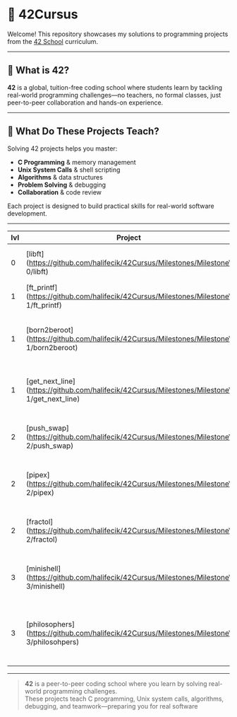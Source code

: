 # 🌟 42Cursus

Welcome! This repository showcases my solutions to programming projects from the [42 School](https://www.42network.org/) curriculum.

---

## 🏫 What is 42?

**42** is a global, tuition-free coding school where students learn by tackling real-world programming challenges—no teachers, no formal classes, just peer-to-peer collaboration and hands-on experience.

---

## 🚀 What Do These Projects Teach?

Solving 42 projects helps you master:

- **C Programming** & memory management  
- **Unix System Calls** & shell scripting  
- **Algorithms** & data structures  
- **Problem Solving** & debugging  
- **Collaboration** & code review

Each project is designed to build practical skills for real-world software development.

---

| lvl | Project                                                          	| Language                                                                                                                  | Grade                                                                                              | Description                                                                     |
| --- | ---------------------------------------------------------------- 	| ------------------------------------------------------------------------------------------------------------------------- | -------------------------------------------------------------------------------------------------- | ------------------------------------------------------------------------------- |
| 0   | [libft](https://github.com/halifecik/42Cursus/Milestones/Milestone\ 0/libft)     | C 																														| ![libft grade](https://img.shields.io/badge/100-success?style=flat-square&logo=42)            	 | Create a library of basic C functions                                          |
| 1   | [ft_printf](https://github.com/halifecik/42Cursus/Milestones/Milestone\ 1/ft_printf)     | C 																														| ![ft_printf](https://img.shields.io/badge/101-success?style=flat-square&logo=42)            	 | Replicate the printf function                                          |
| 1   | [born2beroot](https://github.com/halifecik/42Cursus/Milestones/Milestone\ 1/born2beroot)     | Shell 																														| ![born2beroot](https://img.shields.io/badge/110-success?style=flat-square&logo=42)            	 | Create a virtual machine to host a Debian server    |
| 1   | [get_next_line](https://github.com/halifecik/42Cursus/Milestones/Milestone\ 1/get_next_line)     | C 																														| ![get_next_line](https://img.shields.io/badge/125-success?style=flat-square&logo=42)            	 | Read a single line (or multiple) from a file descriptor  |
| 2   | [push_swap](https://github.com/halifecik/42Cursus/Milestones/Milestone\ 2/push_swap)     | C 																														| ![push_swap](https://img.shields.io/badge/100-success?style=flat-square&logo=42)            	 | Sort a stack using stack operations with optimal efficiency |
| 2   | [pipex](https://github.com/halifecik/42Cursus/Milestones/Milestone\ 2/pipex)     | C 																														| ![pipex](https://img.shields.io/badge/100-success?style=flat-square&logo=42)            	 | Replicate the workings of the shell pipe operator |
| 2   | [fractol](https://github.com/halifecik/42Cursus/Milestones/Milestone\ 2/fractol)     | C 																														| ![fractol](https://img.shields.io/badge/100-success?style=flat-square&logo=42)            	 | Create a basic computer graphics project |
| 3   | [minishell](https://github.com/halifecik/42Cursus/Milestones/Milestone\ 3/minishell)     | C 																														| ![minishell](https://img.shields.io/badge/125-success?style=flat-square&logo=42)            	 | Create a minitature shell program (Bash) |
| 3   | [philosophers](https://github.com/halifecik/42Cursus/Milestones/Milestone\ 3/philosohpers)     | C 																														| ![philo]![in progress](https://img.shields.io/badge/%3F-in%20progress-lightgrey?style=flat-square&logo=42)           	 |  Solve the dining philosophers  problem with pthreads and mutexes |
---

> **42** is a peer-to-peer coding school where you learn by solving real-world programming challenges.  
> These projects teach C programming, Unix system calls, algorithms, debugging, and teamwork—preparing you for real software


##
